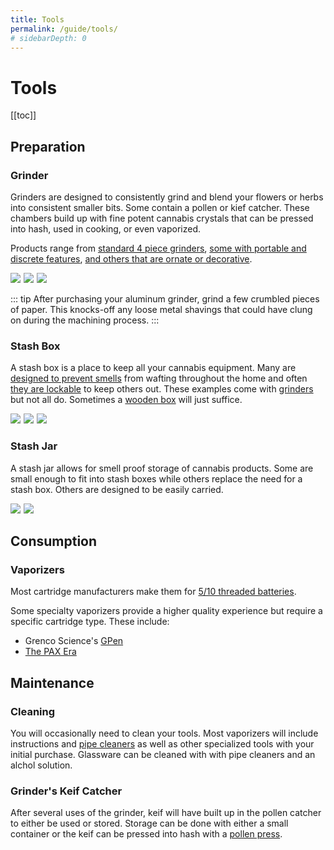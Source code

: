 ```yaml
---
title: Tools
permalink: /guide/tools/
# sidebarDepth: 0
---
```

<!-- <Ads /> -->

# Tools

[[toc]]

## Preparation 

### Grinder

Grinders are designed to consistently grind and blend your flowers or herbs into consistent smaller bits. Some contain a pollen or kief catcher. These chambers build up with fine potent cannabis crystals that can be pressed into hash, used in cooking, or even vaporized. 

Products range from [standard 4 piece grinders](https://amzn.to/2Uw71Ki), [some with portable and discrete features](https://amzn.to/2EcMXHa), [and others that are ornate or decorative](https://amzn.to/2QGD0IW).

<a href="https://www.amazon.com/Grinder-iRainy-Inches-Pollen-Catcher/dp/B07HNVG3D4/ref=as_li_ss_il?ie=UTF8&linkCode=li3&tag=ofliberty-20&linkId=a627b3e55313913db1bfd82c406e8795&language=en_US" target="_blank"><img class="img-30" border="0" src="//ws-na.amazon-adsystem.com/widgets/q?_encoding=UTF8&ASIN=B07HNVG3D4&Format=_SL250_&ID=AsinImage&MarketPlace=US&ServiceVersion=20070822&WS=1&tag=ofliberty-20&language=en_US" ></a><img src="https://ir-na.amazon-adsystem.com/e/ir?t=ofliberty-20&language=en_US&l=li3&o=1&a=B07HNVG3D4" width="1" height="1" border="0" alt="" style="border:none !important; margin:0px !important;" />
<a href="https://www.amazon.com/Design-Grinder-Aluminum-Ultra-thin-Combination/dp/B07JCW7WJ7/ref=as_li_ss_il?s=kitchen&ie=UTF8&qid=1544453386&sr=1-27-spons&keywords=grinders&psc=1&linkCode=li3&tag=ofliberty-20&linkId=4ccc0aadf1399dcf0d9e16ef225439ae&language=en_US" target="_blank"><img border="0" class="img-30" src="//ws-na.amazon-adsystem.com/widgets/q?_encoding=UTF8&ASIN=B07JCW7WJ7&Format=_SL250_&ID=AsinImage&MarketPlace=US&ServiceVersion=20070822&WS=1&tag=ofliberty-20&language=en_US" ></a><img src="https://ir-na.amazon-adsystem.com/e/ir?t=ofliberty-20&language=en_US&l=li3&o=1&a=B07JCW7WJ7" width="1" height="1" border="0" alt="" style="border:none !important; margin:0px !important;" />
<a href="https://www.amazon.com/dp/B01LWOM0GX/ref=as_li_ss_il?pf_rd_p=d45777d6-4c64-4117-8332-1659db52e64f&pd_rd_wg=psxvW&pf_rd_r=WD34ZKHYZH199PTY10KR&pd_rd_i=B01LWOM0GX&pd_rd_w=6b8bK&pd_rd_r=fef77edd-0656-4b88-b9b5-c70c5133b49e&ie=UTF8&qid=1544453783&sr=3&linkCode=li3&tag=ofliberty-20&linkId=c4db56a9eee00a65c37c09cbc32781f0&language=en_US" target="_blank"><img border="0" class="img-30" src="//ws-na.amazon-adsystem.com/widgets/q?_encoding=UTF8&ASIN=B01LWOM0GX&Format=_SL250_&ID=AsinImage&MarketPlace=US&ServiceVersion=20070822&WS=1&tag=ofliberty-20&language=en_US" ></a><img src="https://ir-na.amazon-adsystem.com/e/ir?t=ofliberty-20&language=en_US&l=li3&o=1&a=B01LWOM0GX" width="1" height="1" border="0" alt="" style="border:none !important; margin:0px !important;" />

::: tip
After purchasing your aluminum grinder, grind a few crumbled pieces of paper. This knocks-off any loose metal shavings that could have clung on during the machining process.
:::

### Stash Box 
A stash box is a place to keep all your cannabis equipment. Many are [designed to prevent smells](https://amzn.to/2UxIzbu) from wafting throughout the home and often [they are lockable](https://amzn.to/2Eg7wCu) to keep others out. These examples come with [grinders](/guide/tools/#grinder) but not all do. Sometimes a [wooden box](https://amzn.to/2L6wPbT) will just suffice.

<a href="https://www.amazon.com/dp/B07FZW8KP1/ref=as_li_ss_il?_encoding=UTF8&psc=1&linkCode=li3&tag=ofliberty-20&linkId=d88cfacde5abcdcce7ce2e0b979e5ac3&language=en_US" target="_blank"><img border="0" class="img-30" src="//ws-na.amazon-adsystem.com/widgets/q?_encoding=UTF8&ASIN=B07FZW8KP1&Format=_SL250_&ID=AsinImage&MarketPlace=US&ServiceVersion=20070822&WS=1&tag=ofliberty-20&language=en_US" ></a><img src="https://ir-na.amazon-adsystem.com/e/ir?t=ofliberty-20&language=en_US&l=li3&o=1&a=B07FZW8KP1" width="1" height="1" border="0"  alt="" style="border:none !important; margin:0px !important;" />
<a href="https://www.amazon.com/Tree-Life-Stash-Box-Combo/dp/B077YBJHX5/ref=as_li_ss_il?s=kitchen&ie=UTF8&qid=1544453643&sr=1-9&keywords=grinders&linkCode=li3&tag=ofliberty-20&linkId=470053e1a8cec5fa82272c2d8a06144c&language=en_US" target="_blank"><img border="0" class="img-30" src="//ws-na.amazon-adsystem.com/widgets/q?_encoding=UTF8&ASIN=B077YBJHX5&Format=_SL250_&ID=AsinImage&MarketPlace=US&ServiceVersion=20070822&WS=1&tag=ofliberty-20&language=en_US" ></a><img src="https://ir-na.amazon-adsystem.com/e/ir?t=ofliberty-20&language=en_US&l=li3&o=1&a=B077YBJHX5" width="1" height="1" border="0"  alt="" style="border:none !important; margin:0px !important;" />
<a href="https://www.amazon.com/Wood-Stash-Box-Rolling-Tray/dp/B077W3NKCM/ref=as_li_ss_il?s=home-garden&ie=UTF8&qid=1544454755&sr=1-3-spons&keywords=stash+box&psc=1&linkCode=li3&tag=ofliberty-20&linkId=665a70782b69741eb7053324f7e9da3f&language=en_US" target="_blank"><img border="0" class="img-30" src="//ws-na.amazon-adsystem.com/widgets/q?_encoding=UTF8&ASIN=B077W3NKCM&Format=_SL250_&ID=AsinImage&MarketPlace=US&ServiceVersion=20070822&WS=1&tag=ofliberty-20&language=en_US" ></a><img src="https://ir-na.amazon-adsystem.com/e/ir?t=ofliberty-20&language=en_US&l=li3&o=1&a=B077W3NKCM" width="1" height="1" border="0"  alt="" style="border:none !important; margin:0px !important;" />

### Stash Jar
A stash jar allows for smell proof storage of cannabis products. Some are small enough to fit into stash boxes while others replace the need for a stash box. Others are designed to be easily carried.

<a href="https://www.amazon.com/dp/B01MQZ1U06/ref=as_li_ss_il?ie=UTF8&linkCode=li3&tag=ofliberty-20&linkId=48066b96537febce22cebefc4c257a8d&language=en_US" target="_blank"><img border="0" class="img-30" src="//ws-na.amazon-adsystem.com/widgets/q?_encoding=UTF8&ASIN=B01MQZ1U06&Format=_SL250_&ID=AsinImage&MarketPlace=US&ServiceVersion=20070822&WS=1&tag=ofliberty-20&language=en_US" ></a><img src="https://ir-na.amazon-adsystem.com/e/ir?t=ofliberty-20&language=en_US&l=li3&o=1&a=B01MQZ1U06" width="1" height="1" border="0" alt="" style="border:none !important; margin:0px !important;" />
<a href="https://www.amazon.com/Smell-Proof-Airtight-Waterproof-Containers-Keychain/dp/B07F9LKHGJ/ref=as_li_ss_il?_encoding=UTF8&pd_rd_i=B07F9LKHGJ&pd_rd_r=7faf2c75-fcca-11e8-b831-4be24321ce2d&pd_rd_w=EnwAW&pd_rd_wg=CX2uZ&pf_rd_p=ad07871c-e646-4161-82c7-5ed0d4c85b07&pf_rd_r=B4PB7F9FBA1F925JXFZ7&psc=1&refRID=B4PB7F9FBA1F925JXFZ7&linkCode=li3&tag=ofliberty-20&linkId=94ac4e7c43e3888f86423783de4949e7&language=en_US" target="_blank"><img border="0" class="img-30" src="//ws-na.amazon-adsystem.com/widgets/q?_encoding=UTF8&ASIN=B07F9LKHGJ&Format=_SL250_&ID=AsinImage&MarketPlace=US&ServiceVersion=20070822&WS=1&tag=ofliberty-20&language=en_US" ></a><img src="https://ir-na.amazon-adsystem.com/e/ir?t=ofliberty-20&language=en_US&l=li3&o=1&a=B07F9LKHGJ" width="1" height="1" border="0" alt="" style="border:none !important; margin:0px !important;" />



## Consumption 

### Vaporizers
Most cartridge manufacturers make them for [5/10 threaded batteries](https://amzn.to/2EcjQ6S). 

Some specialty vaporizers provide a higher quality experience but require a specific cartridge type. These include:

- Grenco Science's [GPen](https://www.gpen.com/) 
- [The PAX Era](https://www.paxvapor.com/era/)


## Maintenance

### Cleaning
You will occasionally need to clean your tools. Most vaporizers will include instructions and  [pipe cleaners](https://amzn.to/2QGw5iV) as well as other specialized tools with your initial purchase. Glassware can be cleaned with with pipe cleaners and an alchol solution. 

### Grinder's Keif Catcher
After several uses of the grinder, keif will have built up in the pollen catcher to either be used or stored. Storage can be done with either a small container or the keif can be pressed into hash with a [pollen press](https://amzn.to/2EdNzMY).

<Referral />
<Ads />
